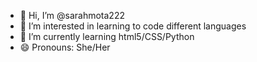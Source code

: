 - 👋 Hi, I’m @sarahmota222
- 👀 I’m interested in learning to code different languages
- 🌱 I’m currently learning html5/CSS/Python
- 😄 Pronouns: She/Her

<!---
sarahmota222/sarahmota222 is a ✨ special ✨ repository because its `README.md` (this file) appears on your GitHub profile.
You can click the Preview link to take a look at your changes.
--->
